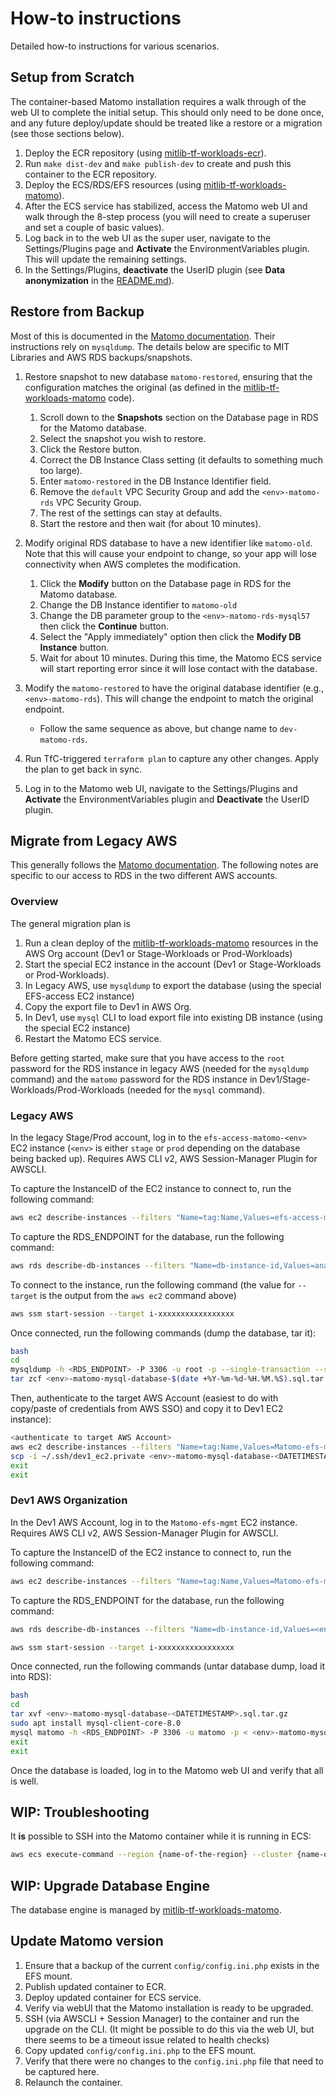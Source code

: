 # How-to instructions

Detailed how-to instructions for various scenarios.

## Setup from Scratch

The container-based Matomo installation requires a walk through of the web UI to complete the initial setup. This should only need to be done once, and any future deploy/update should be treated like a restore or a migration (see those sections below).

1. Deploy the ECR repository (using [mitlib-tf-workloads-ecr](https://github.com/MITLibraries/mitlib-tf-workloads-ecr)).
1. Run `make dist-dev` and `make publish-dev` to create and push this container to the ECR repository.
1. Deploy the ECS/RDS/EFS resources (using [mitlib-tf-workloads-matomo](https://github.com/MITLibraries/mitlib-tf-workloads-matomo)).
1. After the ECS service has stabilized, access the Matomo web UI and walk through the 8-step process (you will need to create a superuser and set a couple of basic values).
1. Log back in to the web UI as the super user, navigate to the Settings/Plugins page and **Activate** the EnvironmentVariables plugin. This will update the remaining settings.
1. In the Settings/Plugins, **deactivate** the UserID plugin (see **Data anonymization**  in the [README.md](../README.md)).

## Restore from Backup

Most of this is documented in the [Matomo documentation](https://matomo.org/faq/how-to/how-do-i-backup-and-restore-the-matomo-data/). Their instructions rely on `mysqldump`. The details below are specific to MIT Libraries and AWS RDS backups/snapshots.

1. Restore snapshot to new database `matomo-restored`, ensuring that the configuration matches the original (as defined in the [mitlib-tf-workloads-matomo](https://github.com/MITLibraries/mitlib-tf-workloads-matomo) code).

    1. Scroll down to the **Snapshots** section on the Database page in RDS for the Matomo database.
    1. Select the snapshot you wish to restore.
    1. Click the Restore button.
    1. Correct the DB Instance Class setting (it defaults to something much too large).
    1. Enter `matomo-restored` in the DB Instance Identifier field.
    1. Remove the `default` VPC Security Group and add the `<env>-matomo-rds` VPC Security Group.
    1. The rest of the settings can stay at defaults.
    1. Start the restore and then wait (for about 10 minutes).

1. Modify original RDS database to have a new identifier like `matomo-old`. Note that this will cause your endpoint to change, so your app will lose connectivity when AWS completes the modification.

    1. Click the **Modify** button on the Database page in RDS for the Matomo database.
    1. Change the DB Instance identifier to `matomo-old` 
    1. Change the DB parameter group to the `<env>-matomo-rds-mysql57` then click the **Continue** button.
    1. Select the "Apply immediately" option then click the **Modify DB Instance** button.
    1. Wait for about 10 minutes. During this time, the Matomo ECS service will start reporting error since it will lose contact with the database.

1. Modify the `matomo-restored` to have the original database identifier (e.g., `<env>-matomo-rds`). This will change the endpoint to match the original endpoint.

    * Follow the same sequence as above, but change name to `dev-matomo-rds`.

1. Run TfC-triggered `terraform plan` to capture any other changes. Apply the plan to get back in sync.
1. Log in to the Matomo web UI, navigate to the Settings/Plugins and **Activate** the EnvironmentVariables plugin and **Deactivate** the UserID plugin.

## Migrate from Legacy AWS

This generally follows the [Matomo documentation](https://matomo.org/faq/how-to/how-do-i-backup-and-restore-the-matomo-data/). The following notes are specific to our access to RDS in the two different AWS accounts.

### Overview

The general migration plan is

1. Run a clean deploy of the [mitlib-tf-workloads-matomo](https://github.com/MITLibraries/mitlib-tf-workloads-matomo) resources in the AWS Org account (Dev1 or Stage-Workloads or Prod-Workloads)
1. Start the special EC2 instance in the account (Dev1 or Stage-Workloads or Prod-Workloads).
1. In Legacy AWS, use `mysqldump` to export the database (using the special EFS-access EC2 instance)
1. Copy the export file to Dev1 in AWS Org.
1. In Dev1, use `mysql` CLI to load export file into existing DB instance (using the special EC2 instance)
1. Restart the Matomo ECS service.

Before getting started, make sure that you have access to the `root` password for the RDS instance in legacy AWS (needed for the `mysqldump` command) and the `matomo` password for the RDS instance in Dev1/Stage-Workloads/Prod-Workloads (needed for the `mysql` command).

### Legacy AWS

In the legacy Stage/Prod account, log in to the `efs-access-matomo-<env>` EC2 instance (`<env>` is either `stage` or `prod` depending on the database being backed up). Requires AWS CLI v2, AWS Session-Manager Plugin for AWSCLI.

To capture the InstanceID of the EC2 instance to connect to, run the following command:

```bash
aws ec2 describe-instances --filters "Name=tag:Name,Values=efs-access-matomo-<env>" --query "Reservations[*].Instances[*].[InstanceId]" --output text
```

To capture the RDS_ENDPOINT for the database, run the following command:

```bash
aws rds describe-db-instances --filters "Name=db-instance-id,Values=analytics-<env>" --query "DBInstances[*].Endpoint.Address" --output text
```

To connect to the instance, run the following command (the value for `--target` is the output from the `aws ec2` command above)

```bash
aws ssm start-session --target i-xxxxxxxxxxxxxxxxx
```

Once connected, run the following commands (dump the database, tar it):

```bash
bash
cd
mysqldump -h <RDS_ENDPOINT> -P 3306 -u root -p --single-transaction --set-gtid-purged=OFF --extended-insert --no-autocommit matomo > <env>-matomo-mysql5734.sql
tar zcf <env>-matomo-mysql-database-$(date +%Y-%m-%d-%H.%M.%S).sql.tar.gz <env>-matomo-mysql5734.sql
```

Then, authenticate to the target AWS Account (easiest to do with copy/paste of credentials from AWS SSO) and copy it to Dev1 EC2 instance):

```bash
<authenticate to target AWS Account>
aws ec2 describe-instances --filters "Name=tag:Name,Values=Matomo-efs-mgmt" --query "Reservations[*].Instances[*].[InstanceId]" --output text
scp -i ~/.ssh/dev1_ec2.private <env>-matomo-mysql-database-<DATETIMESTAMP>.sql.tar.gz ubuntu@i-yyyyyyyyyyyyyyyyy:~/<env>-matomo-mysql-database-<DATETIMESTAMP>.sql.tar.gz
exit
exit
```

### Dev1 AWS Organization

In the Dev1 AWS Account, log in to the `Matomo-efs-mgmt` EC2 instance. Requires AWS CLI v2, AWS Session-Manager Plugin for AWSCLI.

To capture the InstanceID of the EC2 instance to connect to, run the following command:

```bash
aws ec2 describe-instances --filters "Name=tag:Name,Values=Matomo-efs-mgmt" --query "Reservations[*].Instances[*].[InstanceId]" --output text
```

To capture the RDS_ENDPOINT for the database, run the following command:

```bash
aws rds describe-db-instances --filters "Name=db-instance-id,Values=<env>-matomo-rds" --query "DBInstances[*].Endpoint.Address" --output text
```

```bash
aws ssm start-session --target i-xxxxxxxxxxxxxxxxx
```

Once connected, run the following commands (untar database dump, load it into RDS):

```bash
bash
cd
tar xvf <env>-matomo-mysql-database-<DATETIMESTAMP>.sql.tar.gz
sudo apt install mysql-client-core-8.0
mysql matomo -h <RDS_ENDPOINT> -P 3306 -u matomo -p < <env>-matomo-mysql5734.sql
exit
exit
```

Once the database is loaded, log in to the Matomo web UI and verify that all is well.

## WIP: Troubleshooting

It **is** possible to SSH into the Matomo container while it is running in ECS:

```bash
aws ecs execute-command --region {name-of-the-region} --cluster {name-of-the-cluster} --task {task number} --command "/bin/bash" --interactive
```

## WIP: Upgrade Database Engine

The database engine is managed by [mitlib-tf-workloads-matomo](https://github.com/mitlibraries/mitlib-tf-workloads-matomo).

## Update Matomo version

1. Ensure that a backup of the current `config/config.ini.php` exists in the EFS mount.
1. Publish updated container to ECR.
1. Deploy updated container for ECS service.
1. Verify via webUI that the Matomo installation is ready to be upgraded.
1. SSH (via AWSCLI + Session Manager) to the container and run the upgrade on the CLI. (It might be possible to do this via the web UI, but there seems to be a timeout issue related to health checks)
1. Copy updated `config/config.ini.php` to the EFS mount.
1. Verify that there were no changes to the `config.ini.php` file that need to be captured here.
1. Relaunch the container.
